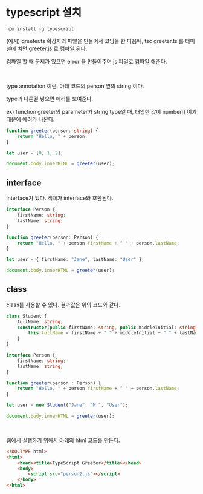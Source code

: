 # typescript 설치

```
npm install -g typescript
```

(예시) greeter.ts 확장자의 파일을 만들어서 코딩을 한 다음에,
tsc greeter.ts 를 터미널에 치면
greeter.js 로 컴파일 된다.


컴파일 할 때 문제가 있으면 error 을 만들어주며 js 파일로 컴파일 해준다. 

<br>

type annotation 이란, 아래 코드의 person 옆의 string 이다.

type과 다른걸 넣으면 에러를 보여준다.

ex) function greeter의 parameter가 string type일 때,
    대입한 값이 number[] 이기 때문에 에러가 나온다.

```typescript
function greeter(person: string) {
    return "Hello, " + person;
}

let user = [0, 1, 2];

document.body.innerHTML = greeter(user);
```


## interface

interface가 있다. 
객체가 interface와 호환된다.

```typescript
interface Person {
    firstName: string;
    lastName: string;
}

function greeter(person: Person) {
    return "Hello, " + person.firstName + " " + person.lastName;
}

let user = { firstName: "Jane", lastName: "User" };

document.body.innerHTML = greeter(user);

```

## class

class를 사용할 수 있다.
결과값은 위의 코드와 같다.

```typescript
class Student {
    fullName: string;
    constructor(public firstName: string, public middleInitial: string, public lastName: string) {
        this.fullName = firstName + " " + middleInitial + " " + lastName;
    }
}

interface Person {
    firstName: string;
    lastName: string;
}

function greeter(person : Person) {
    return "Hello, " + person.firstName + " " + person.lastName;
}

let user = new Student("Jane", "M.", "User");

document.body.innerHTML = greeter(user);
```

<br>

웹에서 실행하기 위해서 아래의 html 코드를 만든다.

```html
<!DOCTYPE html>
<html>
    <head><title>TypeScript Greeter</title></head>
    <body>
        <script src="person2.js"></script>
    </body>
</html>
```
